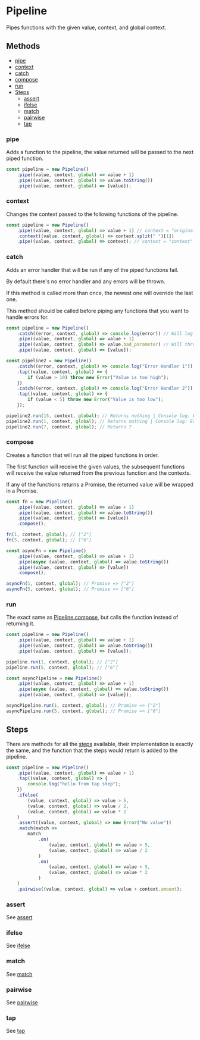 # Pipeline

Pipes functions with the given value, context, and global context.

## Methods

- [pipe](#pipe)
- [context](#context)
- [catch](#catch)
- [compose](#compose)
- [run](#run)
- [Steps](#steps)
  - [assert](#assert)
  - [ifelse](#ifelse)
  - [match](#match)
  - [pairwise](#pairwise)
  - [tap](#tap)

### pipe

Adds a function to the pipeline, the value returned will be passed to the next piped function.

```ts
const pipeline = new Pipeline()
	.pipe((value, context, global) => value + 1)
	.pipe((value, context, global) => value.toString())
	.pipe((value, context, global) => [value]);
```

### context

Changes the context passed to the following functions of the pipeline.

```ts
const pipeline = new Pipeline()
	.pipe((value, context, global) => value + 1) // context = "original context"
	.context((value, context, global) => context.split(" ")[1])
	.pipe((value, context, global) => context); // context = "context"
```

### catch

Adds an error handler that will be run if any of the piped functions fail.

By default there's no error handler and any errors will be thrown.

If this method is called more than once, the newest one will override the last one.

This method should be called before piping any functions that you want to handle errors for.

```ts
const pipeline = new Pipeline()
	.catch((error, context, global) => console.log(error)) // Will log Syntax Error
	.pipe((value, context, global) => value + 1)
	.pipe((value, context, global) => value.bad_parameter) // Will throw error
	.pipe((value, context, global) => [value]);

const pipeline2 = new Pipeline()
	.catch((error, context, global) => console.log("Error Handler 1"))
	.tap((value, context, global) => {
		if (value > 10) throw new Error("Value is too high");
	})
	.catch((error, context, global) => console.log("Error Handler 2"))
	.tap((value, context, global) => {
		if (value < 5) throw new Error("Value is too low");
	});

pipeline2.run(15, context, global); // Returns nothing | Console log: Error Handler 1
pipeline2.run(1, context, global); // Returns nothing | Console log: Error Handler 2
pipeline2.run(7, context, global); // Returns 7
```

### compose

Creates a function that will run all the piped functions in order.

The first function will receive the given values, the subsequent functions will receive the value returned from the previous function and the contexts.

If any of the functions returns a Promise, the returned value will be wrapped in a Promise.

```ts
const fn = new Pipeline()
	.pipe((value, context, global) => value + 1)
	.pipe((value, context, global) => value.toString())
	.pipe((value, context, global) => [value])
	.compose();

fn(1, context, global); // ["2"]
fn(5, context, global); // ["6"]

const asyncFn = new Pipeline()
	.pipe((value, context, global) => value + 1)
	.pipe(async (value, context, global) => value.toString())
	.pipe((value, context, global) => [value])
	.compose();

asyncFn(1, context, global); // Promise => ["2"]
asyncFn(5, context, global); // Promise => ["6"]
```

### run

The exact same as [Pipeline.compose](#compose), but calls the function instead of returning it.

```ts
const pipeline = new Pipeline()
	.pipe((value, context, global) => value + 1)
	.pipe((value, context, global) => value.toString())
	.pipe((value, context, global) => [value]);

pipeline.run(1, context, global); // ["2"]
pipeline.run(5, context, global); // ["6"]

const asyncPipeline = new Pipeline()
	.pipe((value, context, global) => value + 1)
	.pipe(async (value, context, global) => value.toString())
	.pipe((value, context, global) => [value]);

asyncPipeline.run(1, context, global); // Promise => ["2"]
asyncPipeline.run(5, context, global); // Promise => ["6"]
```

## Steps

There are methods for all the [steps](../../steps) available, their implementation is exactly the same, and the function that the steps would return is added to the pipeline.

```ts
const pipeline = new Pipeline()
	.pipe((value, context, global) => value + 1)
	.tap((value, context, global) => {
		console.log("hello from tap step");
	})
	.ifelse(
		(value, context, global) => value > 5,
		(value, context, global) => value / 2,
		(value, context, global) => value * 2
	)
	.assert((value, context, global) => new Error("No value"))
	.match(match =>
		match
			.on(
				(value, context, global) => value > 5,
				(value, context, global) => value / 2
			)
			.on(
				(value, context, global) => value < 5,
				(value, context, global) => value * 2
			)
	)
	.pairwise((value, context, global) => value + context.amount);
```

### assert

See [assert](../../steps)

### ifelse

See [ifelse](../../steps)

### match

See [match](../../steps)

### pairwise

See [pairwise](../../steps)

### tap

See [tap](../../steps)
